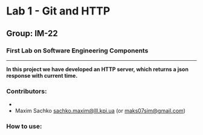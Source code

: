 # Lab 1 - Git and HTTP
## Group: IM-22
### First Lab on Software Engineering Components

---

**In this project we have developed an HTTP server, which returns a json response with current time.**

### Contributors:

-
- Maxim Sachko sachko.maxim@lll.kpi.ua (or maks07sim@gmail.com)


### How to use:
